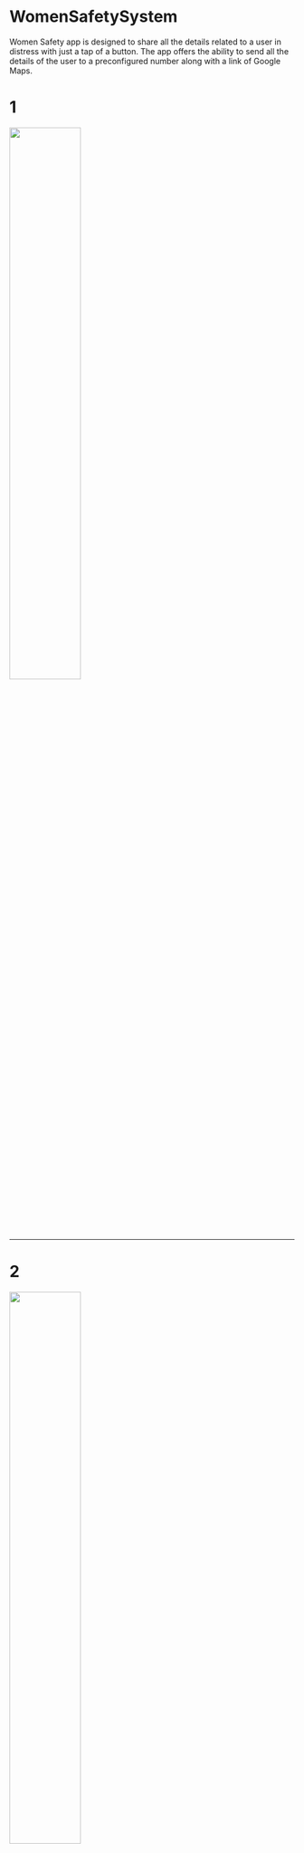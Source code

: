 # WomenSafetySystem
Women Safety app is designed to share all the details related to a user in distress with just a tap of a button. The app offers the ability to send all the details of the user to a preconfigured number along with a link of Google Maps.

# 1
<a href = "https://youtu.be/iCiXsfW_q14" ><img src="https://github.com/uddhikaku/WomenSafetySystem/blob/main/Screenshot_20220715_122805.png" width="50%" /></a>

---

# 2
<a href = "https://youtu.be/iCiXsfW_q14" ><img src="https://github.com/uddhikaku/WomenSafetySystem/blob/main/Screenshot_20220715_122854.png" width="50%" /></a>

---

# 3
<a href = "https://youtu.be/iCiXsfW_q14" ><img src="https://github.com/uddhikaku/WomenSafetySystem/blob/main/Screenshot_20220715_122935.png" width="50%" /></a>

---

# 4
<a href = "https://youtu.be/iCiXsfW_q14" ><img src="https://github.com/uddhikaku/WomenSafetySystem/blob/main/Screenshot_20220715_123009.png" width="50%" /></a>

---

# 5
<a href = "https://youtu.be/iCiXsfW_q14" ><img src="https://github.com/uddhikaku/WomenSafetySystem/blob/main/Screenshot_20220715_123017.png" width="50%" /></a>

---

# 6
<a href = "https://youtu.be/iCiXsfW_q14" ><img src="https://github.com/uddhikaku/WomenSafetySystem/blob/main/Screenshot_20220715_123050.png" width="50%" /></a>

---

# 7
<a href = "https://youtu.be/iCiXsfW_q14" ><img src="https://github.com/uddhikaku/WomenSafetySystem/blob/main/Screenshot_20220715_123105.png" width="50%" /></a>

---

# 8
<a href = "https://youtu.be/iCiXsfW_q14" ><img src="https://github.com/uddhikaku/WomenSafetySystem/blob/main/Screenshot_20220715_123116.png" width="50%" /></a>

---

# 9
<a href = "https://youtu.be/iCiXsfW_q14" ><img src="https://github.com/uddhikaku/WomenSafetySystem/blob/main/Screenshot_20220715_123149.png" width="50%" /></a>

---
